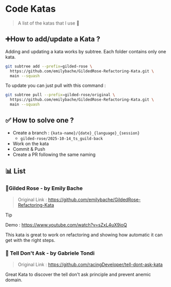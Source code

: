 # Code Katas

> A list of the katas that I use 🥋

## ➕How to add/update a Kata ? 

Adding and updating a kata works by subtree. 
Each folder contains only one kata.

```sh
git subtree add --prefix=gilded-rose \         
  https://github.com/emilybache/GildedRose-Refactoring-Kata.git \
  main --squash
```

To update you can just pull with this command :

```sh
git subtree pull --prefix=gilded-rose/original \
  https://github.com/emilybache/GildedRose-Refactoring-Kata.git \
  main --squash
```

## ✅ How to solve one ? 

- Create a branch : `{kata-name}/{date}_{language}_{session}`
  - `gilded-rose/2025-10-14_ts_guild-back`
- Work on the kata
- Commit & Push 
- Create a PR following the same naming

## 📊 List

### 🌹Gilded Rose - by Emily Bache

> Original Link : https://github.com/emilybache/GildedRose-Refactoring-Kata

> [!TIP]
> Demo : https://www.youtube.com/watch?v=sZxL4uX9ioQ 

This kata is great to work on refactoring and showing how automatic it can get with the right steps.

### 📣 Tell Don't Ask - by Gabriele Tondi

> Original Link : https://github.com/racingDeveloper/tell-dont-ask-kata

Great Kata to discover the tell don't ask principle and prevent anemic domain.
